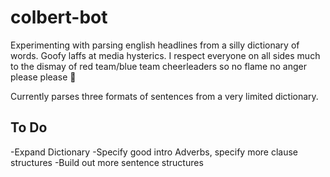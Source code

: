 # colbert-bot

Experimenting with parsing english headlines from a silly dictionary of words. Goofy laffs at media hysterics. I respect everyone on all sides much to the dismay of red team/blue team cheerleaders so no flame no anger please please 🙏

Currently parses three formats of sentences from a very limited dictionary.

## To Do

-Expand Dictionary
-Specify good intro Adverbs, specify more clause structures
-Build out more sentence structures

